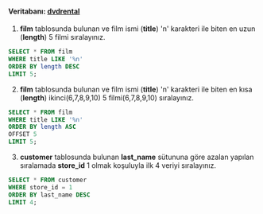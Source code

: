 #### Veritabanı: [dvdrental](https://www.postgresqltutorial.com/postgresql-sample-database/)

1.  **film** tablosunda bulunan ve film ismi (**title**) 'n' karakteri ile biten en uzun (**length**) 5 filmi sıralayınız.
```sql
SELECT * FROM film
WHERE title LIKE '%n'
ORDER BY length DESC
LIMIT 5;
```
2.  **film** tablosunda bulunan ve film ismi (**title**) 'n' karakteri ile biten en kısa (**length**) ikinci(6,7,8,9,10) 5 filmi(6,7,8,9,10) sıralayınız.
```sql
SELECT * FROM film
WHERE title LIKE '%n'
ORDER BY length ASC
OFFSET 5
LIMIT 5;
```
3.  **customer** tablosunda bulunan **last_name** sütununa göre azalan yapılan sıralamada **store_id** 1 olmak koşuluyla ilk 4 veriyi sıralayınız.
```sql
SELECT * FROM customer
WHERE store_id = 1
ORDER BY last_name DESC
LIMIT 4;
```
